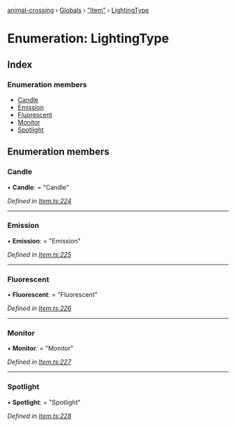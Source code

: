 [animal-crossing](../README.md) › [Globals](../globals.md) › ["Item"](../modules/_item_.md) › [LightingType](_item_.lightingtype.md)

# Enumeration: LightingType

## Index

### Enumeration members

* [Candle](_item_.lightingtype.md#candle)
* [Emission](_item_.lightingtype.md#emission)
* [Fluorescent](_item_.lightingtype.md#fluorescent)
* [Monitor](_item_.lightingtype.md#monitor)
* [Spotlight](_item_.lightingtype.md#spotlight)

## Enumeration members

###  Candle

• **Candle**: = "Candle"

*Defined in [Item.ts:224](https://github.com/Norviah/animal-crossing/blob/682361d/module/types/Item.ts#L224)*

___

###  Emission

• **Emission**: = "Emission"

*Defined in [Item.ts:225](https://github.com/Norviah/animal-crossing/blob/682361d/module/types/Item.ts#L225)*

___

###  Fluorescent

• **Fluorescent**: = "Fluorescent"

*Defined in [Item.ts:226](https://github.com/Norviah/animal-crossing/blob/682361d/module/types/Item.ts#L226)*

___

###  Monitor

• **Monitor**: = "Monitor"

*Defined in [Item.ts:227](https://github.com/Norviah/animal-crossing/blob/682361d/module/types/Item.ts#L227)*

___

###  Spotlight

• **Spotlight**: = "Spotlight"

*Defined in [Item.ts:228](https://github.com/Norviah/animal-crossing/blob/682361d/module/types/Item.ts#L228)*
